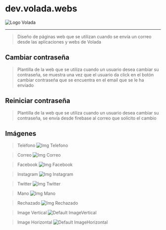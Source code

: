 # dev.volada.webs
 
![Logo Volada](https://firebasestorage.googleapis.com/v0/b/volada-fire-edd42.appspot.com/o/correos%2Fgrupo-volada.png?alt=media&token=05a068ad-514c-4ca8-a146-34df3668975d "Volada logo")

***

> Diseño de páginas web que se utilizan cuando se envía un correo desde las aplicaciones y webs de Volada

## Cambiar contraseña
> Plantilla de la web que se utiliza cuando un usuario desea cambiar su contraseña, se muestra una vez que el usuario da click en el botón cambiar contraseña que se encuentra en el email que se le ha enviado

## Reiniciar contraseña
> Plantilla de la web que se utiliza cuando un usuario desea cambiar su contraseña, se envía desde firebase al correo que solicito el cambio

## Imágenes

> Teléfono ![Img Telefono](https://firebasestorage.googleapis.com/v0/b/volada-fire-edd42.appspot.com/o/correos%2Fphone-solid.svg?alt=media&token=1fe4e571-e2cc-423e-b22e-92b1d57b64a6 "Telefono img")

> Correo ![Img Correo](https://firebasestorage.googleapis.com/v0/b/volada-fire-edd42.appspot.com/o/correos%2Fenvelope-solid.svg?alt=media&token=612da9d8-b282-4579-9c47-d380384c7943 "Correo img")

> Facebook ![Img Facebook](https://firebasestorage.googleapis.com/v0/b/volada-fire-edd42.appspot.com/o/correos%2Ffacebook-f.svg?alt=media&token=cdce4ecc-105d-4246-9071-97d35164b7e9 "Facebook img")

> Instagram ![Img Instagram](https://firebasestorage.googleapis.com/v0/b/volada-fire-edd42.appspot.com/o/correos%2Finstagram.svg?alt=media&token=d41806e7-9e10-43d3-ba5b-0881405d9ffa "Instagram img")

> Twitter ![Img Twitter](https://firebasestorage.googleapis.com/v0/b/volada-fire-edd42.appspot.com/o/correos%2Ftwitter.svg?alt=media&token=5ccab4cd-bb2c-43d0-abb3-2b401389ff54 "Twitter img")

> Mano ![Img Mano](https://firebasestorage.googleapis.com/v0/b/volada-fire-edd42.appspot.com/o/correos%2Fhand-right.svg?alt=media&token=807fba7a-ef54-441f-8b52-0fb5ae237b7d "Mano img")

> Rechazado ![Img Rechazado](https://firebasestorage.googleapis.com/v0/b/volada-fire-edd42.appspot.com/o/correos%2Fcircle-xmark-solid.svg?alt=media&token=97628e8b-18c6-4abb-8697-22164d74dcd8 "Rechazado img")

> Image Vertical ![Default ImageVertical](https://firebasestorage.googleapis.com/v0/b/volada-fire-edd42.appspot.com/o/correos%2Fimage.png?alt=media&token=4eb89a2c-b3ca-4ad4-aeb4-9d7461dc20af "ImageVertical default")

> Image Horizontal ![Default ImageHorizontal](https://firebasestorage.googleapis.com/v0/b/volada-fire-edd42.appspot.com/o/correos%2Fimage-horizontal.png?alt=media&token=3eb9e42c-dc43-408c-b491-568f7d62c87e "Image default")